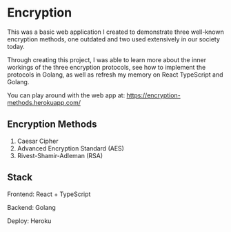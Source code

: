 # Encryption

This was a basic web application I created to demonstrate three well-known encryption methods, one outdated and two used extensively in our society today.

Through creating this project, I was able to learn more about the inner workings of the three encryption protocols, see how to implement the protocols in Golang, as well as refresh my memory on React TypeScript and Golang.

You can play around with the web app at: https://encryption-methods.herokuapp.com/

## Encryption Methods

1. Caesar Cipher
2. Advanced Encryption Standard (AES)
3. Rivest-Shamir-Adleman (RSA)

## Stack

Frontend: React + TypeScript

Backend: Golang

Deploy: Heroku
